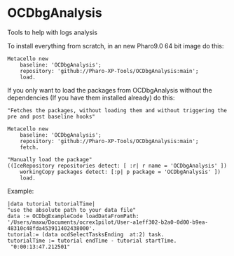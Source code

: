# OCDbgAnalysis
Tools to help with logs analysis

To install everything from scratch, in an new Pharo9.0 64 bit image do this:

```Smalltalk
Metacello new
    baseline: 'OCDbgAnalysis';
    repository: 'github://Pharo-XP-Tools/OCDbgAnalysis:main';
    load.
```
    
If you only want to load the packages from OCDbgAnalysis without the dependencies (If you have them installed already) do this:

```Smalltalk
"Fetches the packages, without loading them and without triggering the pre and post baseline hooks"

Metacello new
    baseline: 'OCDbgAnalysis';
    repository: 'github://Pharo-XP-Tools/OCDbgAnalysis:main';
    fetch.
    
"Manually load the package"
((IceRepository repositories detect: [ :r| r name = 'OCDbgAnalysis' ]) 
    workingCopy packages detect: [:p| p package = 'OCDbgAnalysis' ])
    load.
```

Example:

```Smalltalk
|data tutorial tutorialTime|
"use the absolute path to your data file"
data := OCDbgExampleCode loadDataFromPath: '/Users/maxw/Documents/ocrex1pilot/User-a1eff302-b2a0-0d00-b9ea-48310c48fda453911402438000'.
tutorial:= (data ocdSelectTasksEnding  at:2) task.
tutorialTime := tutorial endTime - tutorial startTime.
 "0:00:13:47.212501"
```
